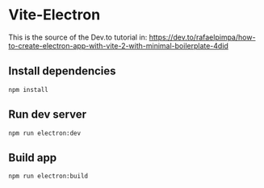 # Vite-Electron

This is the source of the Dev.to tutorial in:
https://dev.to/rafaelpimpa/how-to-create-electron-app-with-vite-2-with-minimal-boilerplate-4did

## Install dependencies

```
npm install
```

## Run dev server

```
npm run electron:dev
```

## Build app

```
npm run electron:build
```
